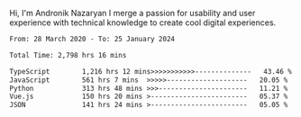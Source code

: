 Hi, I'm Andronik Nazaryan
I merge a passion for usability and user experience with technical knowledge to create cool digital experiences.


<!--START_SECTION:waka-->

```txt
From: 28 March 2020 - To: 25 January 2024

Total Time: 2,798 hrs 16 mins

TypeScript        1,216 hrs 12 mins>>>>>>>>>>>--------------   43.46 %
JavaScript        561 hrs 7 mins  >>>>>--------------------   20.05 %
Python            313 hrs 48 mins >>>----------------------   11.21 %
Vue.js            150 hrs 20 mins >------------------------   05.37 %
JSON              141 hrs 24 mins >------------------------   05.05 %
```

<!--END_SECTION:waka-->
